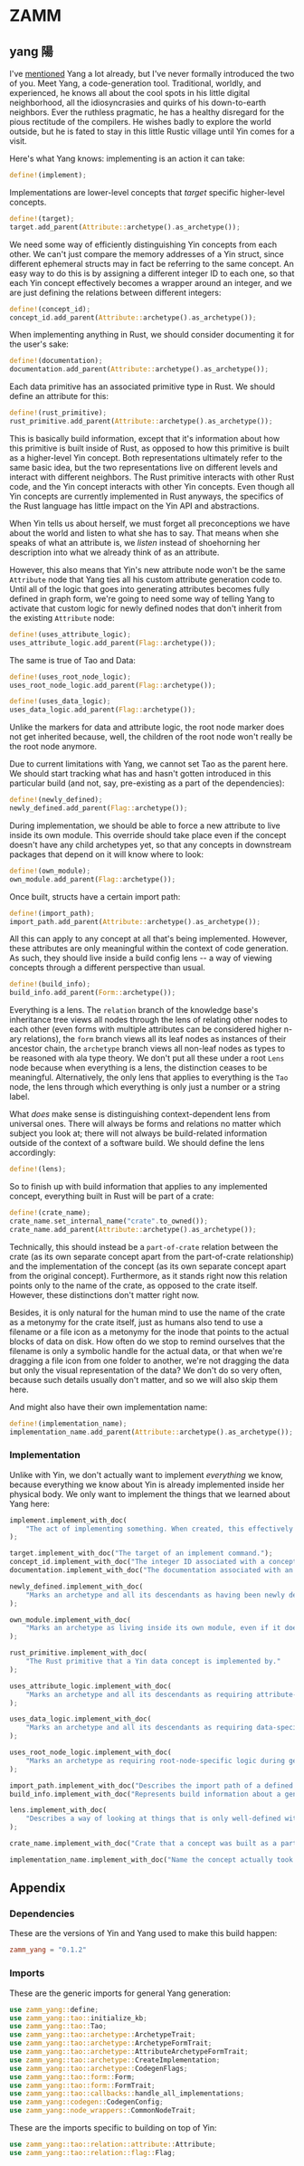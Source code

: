 # ZAMM

## yang 陽

I've [mentioned](https://github.com/amosjyng/yin/blob/master/yin.md) Yang a lot already, but I've never formally introduced the two of you. Meet Yang, a code-generation tool. Traditional, worldly, and experienced, he knows all about the cool spots in his little digital neighborhood, all the idiosyncrasies and quirks of his down-to-earth neighbors. Ever the ruthless pragmatic, he has a healthy disregard for the pious rectitude of the compilers. He wishes badly to explore the world outside, but he is fated to stay in this little Rustic village until Yin comes for a visit.

Here's what Yang knows: implementing is an action it can take:

```rust
define!(implement);
```

Implementations are lower-level concepts that *target* specific higher-level concepts.

```rust
define!(target);
target.add_parent(Attribute::archetype().as_archetype());
```

We need some way of efficiently distinguishing Yin concepts from each other. We can't just compare the memory addresses of a Yin struct, since different ephemeral structs may in fact be referring to the same concept. An easy way to do this is by assigning a different integer ID to each one, so that each Yin concept effectively becomes a wrapper around an integer, and we are just defining the relations between different integers:

```rust
define!(concept_id);
concept_id.add_parent(Attribute::archetype().as_archetype());
```

When implementing anything in Rust, we should consider documenting it for the user's sake:

```rust
define!(documentation);
documentation.add_parent(Attribute::archetype().as_archetype());
```

Each data primitive has an associated primitive type in Rust. We should define an attribute for this:

```rust
define!(rust_primitive);
rust_primitive.add_parent(Attribute::archetype().as_archetype());
```

This is basically build information, except that it's information about how this primitive is built inside of Rust, as opposed to how this primitive is built as a higher-level Yin concept. Both representations ultimately refer to the same basic idea, but the two representations live on different levels and interact with different neighbors. The Rust primitive interacts with other Rust code, and the Yin concept interacts with other Yin concepts. Even though all Yin concepts are currently implemented in Rust anyways, the specifics of the Rust language has little impact on the Yin API and abstractions.

When Yin tells us about herself, we must forget all preconceptions we have about the world and listen to what she has to say. That means when she speaks of what an attribute is, we *listen* instead of shoehorning her description into what we already think of as an attribute.

However, this also means that Yin's new attribute node won't be the same `Attribute` node that Yang ties all his custom attribute generation code to. Until all of the logic that goes into generating attributes becomes fully defined in graph form, we're going to need some way of telling Yang to activate that custom logic for newly defined nodes that don't inherit from the existing `Attribute` node:

```rust
define!(uses_attribute_logic);
uses_attribute_logic.add_parent(Flag::archetype());
```

The same is true of Tao and Data:

```rust
define!(uses_root_node_logic);
uses_root_node_logic.add_parent(Flag::archetype());

define!(uses_data_logic);
uses_data_logic.add_parent(Flag::archetype());
```

Unlike the markers for data and attribute logic, the root node marker does not get inherited because, well, the children of the root node won't really be the root node anymore.

Due to current limitations with Yang, we cannot set Tao as the parent here. We should start tracking what has and hasn't gotten introduced in this particular build (and not, say, pre-existing as a part of the dependencies):

```rust
define!(newly_defined);
newly_defined.add_parent(Flag::archetype());
```

During implementation, we should be able to force a new attribute to live inside its own module. This override should take place even if the concept doesn't have any child archetypes yet, so that any concepts in downstream packages that depend on it will know where to look:

```rust
define!(own_module);
own_module.add_parent(Flag::archetype());
```

Once built, structs have a certain import path:

```rust
define!(import_path);
import_path.add_parent(Attribute::archetype().as_archetype());
```

All this can apply to any concept at all that's being implemented. However, these attributes are only meaningful within the context of code generation. As such, they should live inside a build config lens -- a way of viewing concepts through a different perspective than usual.

```rust
define!(build_info);
build_info.add_parent(Form::archetype());
```

Everything is a lens. The `relation` branch of the knowledge base's inheritance tree views all nodes through the lens of relating other nodes to each other (even forms with multiple attributes can be considered higher n-ary relations), the `form` branch views all its leaf nodes as instances of their ancestor chain, the `archetype` branch views all non-leaf nodes as types to be reasoned with ala type theory. We don't put all these under a root `Lens` node because when everything is a lens, the distinction ceases to be meaningful. Alternatively, the only lens that applies to everything is the `Tao` node, the lens through which everything is only just a number or a string label.

What *does* make sense is distinguishing context-dependent lens from universal ones. There will always be forms and relations no matter which subject you look at; there will not always be build-related information outside of the context of a software build. We should define the lens accordingly:

```rust
define!(lens);
```

So to finish up with build information that applies to any implemented concept, everything built in Rust will be part of a crate:

```rust
define!(crate_name);
crate_name.set_internal_name("crate".to_owned());
crate_name.add_parent(Attribute::archetype().as_archetype());
```

Technically, this should instead be a `part-of-crate` relation between the crate (as its own separate concept apart from the part-of-crate relationship) and the implementation of the concept (as its own separate concept apart from the original concept). Furthermore, as it stands right now this relation points only to the name of the crate, as opposed to the crate itself. However, these distinctions don't matter right now.

Besides, it is only natural for the human mind to use the name of the crate as a metonymy for the crate itself, just as humans also tend to use a filename or a file icon as a metonymy for the inode that points to the actual blocks of data on disk. How often do we stop to remind ourselves that the filename is only a symbolic handle for the actual data, or that when we're dragging a file icon from one folder to another, we're not dragging the data but only the visual representation of the data? We don't do so very often, because such details usually don't matter, and so we will also skip them here.

And might also have their own implementation name:

```rust
define!(implementation_name);
implementation_name.add_parent(Attribute::archetype().as_archetype());
```

### Implementation

Unlike with Yin, we don't actually want to implement *everything* we know, because everything we know about Yin is already implemented inside her physical body. We only want to implement the things that we learned about Yang here:

```rust
implement.implement_with_doc(
    "The act of implementing something. When created, this effectively serves as a call to action for Yang."
);

target.implement_with_doc("The target of an implement command.");
concept_id.implement_with_doc("The integer ID associated with a concept.");
documentation.implement_with_doc("The documentation associated with an implementation.");

newly_defined.implement_with_doc(
    "Marks an archetype and all its descendants as having been newly defined as part of this particular build."
);

own_module.implement_with_doc(
    "Marks an archetype as living inside its own module, even if it doesn't have any defined child archetypes yet."
);

rust_primitive.implement_with_doc(
    "The Rust primitive that a Yin data concept is implemented by."
);

uses_attribute_logic.implement_with_doc(
    "Marks an archetype and all its descendants as requiring attribute-specific logic during generation."
);

uses_data_logic.implement_with_doc(
    "Marks an archetype and all its descendants as requiring data-specific logic during generation."
);

uses_root_node_logic.implement_with_doc(
    "Marks an archetype as requiring root-node-specific logic during generation. None of its descendants will inherit this."
);

import_path.implement_with_doc("Describes the import path of a defined struct.");
build_info.implement_with_doc("Represents build information about a generated concept.");

lens.implement_with_doc(
    "Describes a way of looking at things that is only well-defined within a specific context."
);

crate_name.implement_with_doc("Crate that a concept was built as a part of.");

implementation_name.implement_with_doc("Name the concept actually took on when implemented.");
```

## Appendix

### Dependencies

These are the versions of Yin and Yang used to make this build happen:

```toml
zamm_yang = "0.1.2"
```

### Imports

These are the generic imports for general Yang generation:

```rust
use zamm_yang::define;
use zamm_yang::tao::initialize_kb;
use zamm_yang::tao::Tao;
use zamm_yang::tao::archetype::ArchetypeTrait;
use zamm_yang::tao::archetype::ArchetypeFormTrait;
use zamm_yang::tao::archetype::AttributeArchetypeFormTrait;
use zamm_yang::tao::archetype::CreateImplementation;
use zamm_yang::tao::archetype::CodegenFlags;
use zamm_yang::tao::form::Form;
use zamm_yang::tao::form::FormTrait;
use zamm_yang::tao::callbacks::handle_all_implementations;
use zamm_yang::codegen::CodegenConfig;
use zamm_yang::node_wrappers::CommonNodeTrait;
```

These are the imports specific to building on top of Yin:

```rust
use zamm_yang::tao::relation::attribute::Attribute;
use zamm_yang::tao::relation::flag::Flag;
```

